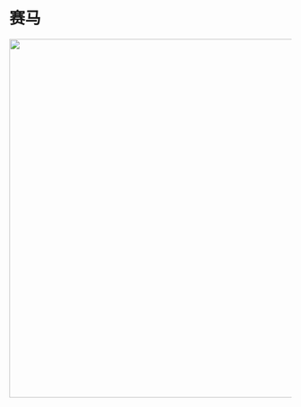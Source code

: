 # 赛马
<img src="https://github.com/LuckyCattZW/ProjectDemo/blob/master/JockeyClub/%E8%B5%9B%E9%A9%AC.gif" width="640px">